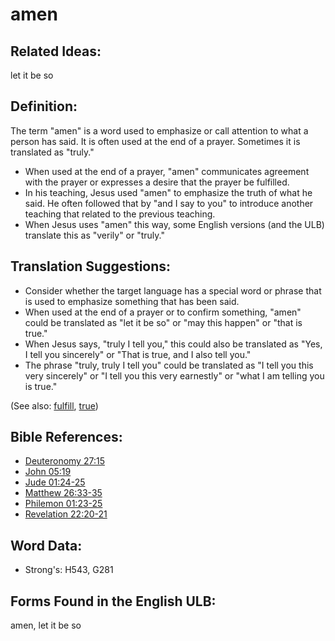 # amen

## Related Ideas:

let it be so

## Definition:

The term "amen" is a word used to emphasize or call attention to what a person has said. It is often used at the end of a prayer. Sometimes it is translated as "truly."

* When used at the end of a prayer, "amen" communicates agreement with the prayer or expresses a desire that the prayer be fulfilled.
* In his teaching, Jesus used "amen" to emphasize the truth of what he said. He often followed that by "and I say to you" to introduce another teaching that related to the previous teaching.
* When Jesus uses "amen" this way, some English versions (and the ULB) translate this as "verily" or "truly."

## Translation Suggestions:

* Consider whether the target language has a special word or phrase that is used to emphasize something that has been said.
* When used at the end of a prayer or to confirm something, "amen" could be translated as "let it be so" or "may this happen" or "that is true."
* When Jesus says, "truly I tell you," this could also be translated as "Yes, I tell you sincerely" or "That is true, and I also tell you."
* The phrase "truly, truly I tell you" could be translated as "I tell you this very sincerely" or "I tell you this very earnestly" or "what I am telling you is true."

(See also: [fulfill](../kt/fulfill.md), [true](../kt/true.md))

## Bible References:

* [Deuteronomy 27:15](rc://en/tn/help/deu/27/15)
* [John 05:19](rc://en/tn/help/jhn/05/19)
* [Jude 01:24-25](rc://en/tn/help/jud/01/24)
* [Matthew 26:33-35](rc://en/tn/help/mat/26/33)
* [Philemon 01:23-25](rc://en/tn/help/phm/01/23)
* [Revelation 22:20-21](rc://en/tn/help/rev/22/20)

## Word Data:

* Strong's: H543, G281

## Forms Found in the English ULB:

amen, let it be so
